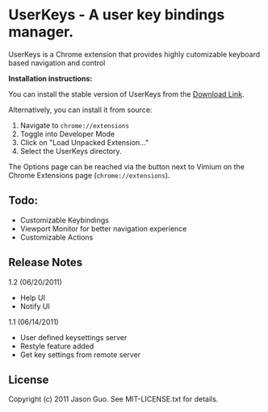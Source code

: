 UserKeys - A user key bindings manager.
========================================

UserKeys is a Chrome extension that provides highly cutomizable keyboard based navigation and control 

__Installation instructions:__

You can install the stable version of UserKeys from the
[Download Link](https://github.com/downloads/jsonvi/userkeys/userkeys.crx).

Alternatively, you can install it from source:

1. Navigate to `chrome://extensions`
2. Toggle into Developer Mode
3. Click on "Load Unpacked Extension..."
4. Select the UserKeys directory.

The Options page can be reached via the button next to Vimium on
the Chrome Extensions page (`chrome://extensions`).

Todo:
-----

 - Customizable Keybindings
 - Viewport Monitor for better navigation experience
 - Customizable Actions

Release Notes
-------------

1.2 (06/20/2011)

 - Help UI
 - Notify UI

1.1 (06/14/2011)

 - User defined keysettings server
 - Restyle feature added 
 - Get key settings from remote server

License
-------
Copyright (c) 2011 Jason Guo. See MIT-LICENSE.txt for details.

